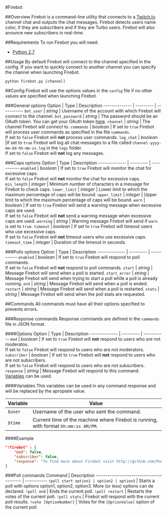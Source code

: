 #Firebot

##Overview
Firebot is a command-line utility that connects to a [Twitch.tv](http://www.twitch.tv) channel chat and outputs the chat messages. Firebot detects users name color, if they are subscribers and if they are Turbo users. Firebot will also anounce new subscribers in real-time.


##Requirements
To run Firebot you will need:
+ [Python 2.7](https://www.python.org/downloads/)


##Usage
By default Firebot will connect to the channel specified in the config. If you want to quickly connect to another channel you can specify the channel when launching Firebot.
```
python firebot.py [channel]
```

##Config
Firebot will use the options values in the `config` file if no other values are specified when launching Firebot.

###General options
Option         | Type      | Description
-------------- | --------- | -----------
`bot_user`     | *string*  | Username of the account with which Firebot will connect to the channel.
`bot_password` | *string*  | The password should be an OAuth token. You can get your OAuth token [here](http://www.twitchapps.com/tmi/).
`channel`      | *string*  | The channel Firebot will connect to.
`commands`     | *boolean* | If set to `true` Firebot will process user commands as specified in the file `commands`.<br>If set to `false` Firebot will **not** process user commands.
`log_chat`     | *boolean* |If set to `true` Firebot will log all chat messages to a file called `channel-yyyy-mm-dd-hh-mm-ss.log` in the `logs` folder.<br>If set to `false` Firebot will **not** log any messages.

###Caps options
Option         | Type      | Description
-------------- | --------- | -----------
`enabled`      | *boolean* | If set to `true` Firebot will monitor the chat for excessive caps.<br>If set to `false` Firebot will **not** monitor the chat for excessive caps.
`min_length`   | *integer* | Minimum number of characters in a message for Firebot to check caps.
`lower_limit`  | *integer* | Lower limit to which the maximum percentage of caps will be bound.
`upper_limit`  | *integer* | Upper limit to which the maximum percentage of caps will be bound.
`warn`         | *boolean* | If set to `true` Firebot will send a warning message when excessive caps are used.<br>If set to `false` Firebot will **not** send a warning message when excessive caps are used.
`warning`      | *string*  | Warning message Firebot will send if `warn` is set to `true`.
`timeout`      | *boolean* | If set to `true` Firebot will timeout users who use excessive caps.<br>If set to `false` Firebot will **not** timeout users who use excessive caps.
`timeout_time` | *integer* | Duration of the timeout in seconds.

###Polls options
Option         | Type      | Description
-------------- | --------- | -----------
`enabled`      | *boolean* | If set to `true` Firebot will respond to poll commands.<br>If set to `false` Firebot will **not** respond to poll commands.
`start`        | *string*  | Message Firebot will send when a poll is started.
`start_error`  | *string*  | Message Firebot will send when trying to start a poll while a poll is already running.
`end`          | *string*  | Message Firebot will send when a poll is ended.
`restart`      | *string*  | Message Firebot will send when a poll is restarted.
`stats`        | *string*  | Message Firebot will send when the poll stats are requested.


##Commands
All commands must have all their options specified to prevents errors.

###Response commands
Response commands are defined in the `commands` file in JSON format.

####Options
Option         | Type      | Description
-------------- | --------- | -----------
`mod`          | *boolean* | If set to `true` Firebot will **not** respond to users who are not moderatos.<br>If set to `false` Firebot will respond to users who are not moderators.
`subscriber`   | *boolean* | If set to `true` Firebot will **not** respond to users who are not subscribers.<br>If set to `false` Firebot will respond to users who are not subscribers.
`response`     | *string*  | Message Firebot will respond to this command.<br>[Variables](#variables) can be used.

####Variables
This variables can be used in any command response and will be replaced by the apropiate value.

Variable | Value
-------- | -------
`$user`  | Username of the user who sent the command.
`$time`  | Current time of the machine where Firebot is running, with format `hh:mm:ss AM/PM`.

####Example
```json
"!firebot" : {
	"mod": false,
	"subscriber": false,
	"response": "To find more about Firebot visit http://github.com/PacoHobi/Twitch-Firebot"
}
```
###Poll commands
Command                                   | Description
----------------------------------------- | -----------
`!poll start option1 | option2 | option3` | Starts a poll with options option1, option2, option3. More (or less) options can de declared.
`!poll end`                               | Ends the current poll.
`!poll restart`                           | Restarts the votes of the current poll.
`!poll stats`                             | Firebot will respond with the current poll results.
`!vote [OptionNumber]`                    | Votes for the `[OptionValue]` option of the current poll.
